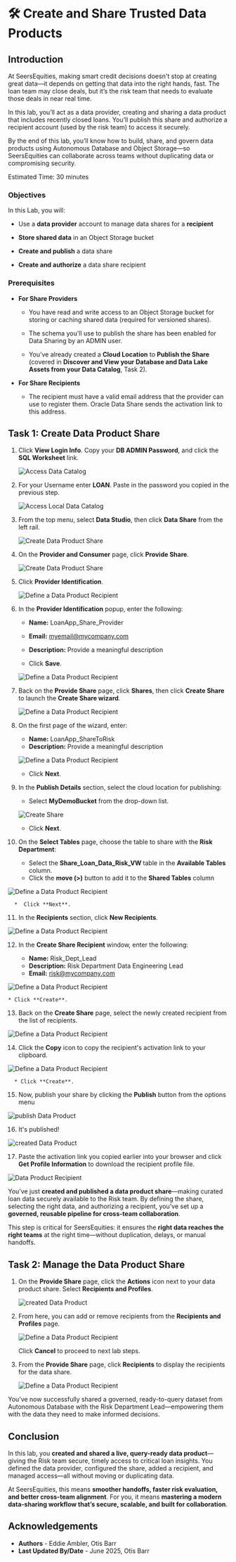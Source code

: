 # 🛠️ Create and Share Trusted Data Products

## Introduction

At SeersEquities, making smart credit decisions doesn't stop at creating great data—it depends on getting that data into the right hands, fast. The loan team may close deals, but it’s the risk team that needs to evaluate those deals in near real time.

In this lab, you’ll act as a data provider, creating and sharing a data product that includes recently closed loans. You’ll publish this share and authorize a recipient account (used by the risk team) to access it securely.

By the end of this lab, you’ll know how to build, share, and govern data products using Autonomous Database and Object Storage—so SeersEquities can collaborate across teams without duplicating data or compromising security.

Estimated Time: 30 minutes

### Objectives

In this Lab, you will:

* Use a **data provider** account to manage data shares for a **recipient** 

* **Store shared data** in an Object Storage bucket

* **Create and publish** a data share

* **Create and authorize** a data share recipient

### Prerequisites

* **For Share Providers**

    * You have read and write access to an Object Storage bucket for storing or caching shared data (required for versioned shares).

    * The schema you'll use to publish the share has been enabled for Data Sharing by an ADMIN user.

    * You’ve already created a **Cloud Location** to **Publish the Share** (covered in **Discover and View your Database and Data Lake Assets from your Data Catalog**, Task 2).

* **For Share Recipients**

    * The recipient must have a valid email address that the provider can use to register them. Oracle Data Share sends the activation link to this address.

## Task 1: Create Data Product Share

1. Click **View Login Info**. Copy your **DB ADMIN Password**, and click the **SQL Worksheet** link.

    ![Access Data Catalog](./images/start-demo.png "Access Local Data Catalog")  

2. For your Username enter **LOAN**. Paste in the password you copied in the previous step.

    ![Access Local Data Catalog](./images/sql-sign-in.png "Access Local Data Catalog")  

3. From the top menu, select **Data Studio**, then click **Data Share** from the left rail.

      ![Create Data Product Share](./images/select-data-share.png "Create Data Product Share")

4. On the **Provider and Consumer** page, click **Provide Share**.

      ![Create Data Product Share](./images/select-provider-share.png "Create Data Product Share")

5. Click **Provider Identification**.

      ![Define a Data Product Recipient](./images/set-provider-id.png "Define a Data Product Recipient")

6.	In the **Provider Identification** popup, enter the following:

      * **Name:** LoanApp\_Share\_Provider
      * **Email:** myemail@mycompany.com
      * **Description:** Provide a meaningful description

      * Click **Save**.

      ![Define a Data Product Recipient](./images/define-data-product-share-recipient-5.png "Define a Data Product Recipient")

7. Back on the **Provide Share** page, click **Shares**, then click **Create Share** to launch the **Create Share wizard**.

   ![Define a Data Product Recipient](./images/define-data-product-share-recipient-6.png "Define a Data Product Recipient")

8. On the first page of the wizard, enter:

      *  **Name:** LoanApp\_ShareToRisk
      *  **Description:** Provide a meaningful description

   ![Define a Data Product Recipient](./images/create-share-general-risk.png "Define a Data Product Recipient")

      * Click **Next**.

9. In the **Publish Details** section, select the cloud location for publishing:

      * Select **MyDemoBucket** from the drop-down list.

   ![Create Share](./images/create-share-bucket.png "Define a Data Product Recipient")

      * Click **Next**.

10. On the **Select Tables** page, choose the table to share with the **Risk Department**:

      *  Select the **Share\_Loan\_Data\_Risk\_VW** table in the **Available Tables** column.
      *  Click the **move (>)** button to add it to the **Shared Tables** column

   ![Define a Data Product Recipient](./images/select-items-for-share.png "Define a Data Product Recipient")

      *  Click **Next**.

11. In the **Recipients** section, click **New Recipients**.

   ![Define a Data Product Recipient](./images/define-data-product-share-recipient-10.png "Define a Data Product Recipient")

12. In the **Create Share Recipient** window, enter the following:

    *  **Name:** Risk\_Dept\_Lead  
    *  **Description:** Risk Department Data Engineering Lead
    *  **Email:** risk@mycompany.com

   ![Define a Data Product Recipient](./images/create-share-recipient-risk.png "Define a Data Product Recipient")

    * Click **Create**.

13. Back on the **Create Share** page, select the newly created recipient from the list of recipients.

   ![Define a Data Product Recipient](./images/selectrecipientdrop.png "Define")

14. Click the **Copy** icon to copy the recipient's activation link to your clipboard.

   ![Define a Data Product Recipient](./images/create-risk-recipient.png "Define a Data Product Recipient")

      * Click **Create**.
  
15. Now, publish your share by clicking the **Publish** button from the options menu 

   ![publish Data Product ](./images/publishshare.png "")

16. It's published!

   ![created Data Product ](./images/sharecreated.png "")

17. Paste the activation link you copied earlier into your browser and click **Get Profile Information** to download the recipient profile file.

   ![Data Product Recipient](./images/paste-activation-link-in-window.png "")


You’ve just **created and published a data product share**—making curated loan data securely available to the Risk team. By defining the share, selecting the right data, and authorizing a recipient, you’ve set up a **governed, reusable pipeline for cross-team collaboration**.

This step is critical for SeersEquities: it ensures the **right data reaches the right teams** at the right time—without duplication, delays, or manual handoffs.

## Task 2: Manage the Data Product Share

1. On the **Provide Share** page, click the **Actions** icon next to your data product share. Select **Recipients and Profiles**.

   ![created Data Product ](./images/manageshare.png "")

2. From here, you can add or remove recipients from the **Recipients and Profiles** page.

      ![Define a Data Product Recipient](./images/manage-data-product-share-risk-3.png "Define a Data Product Recipient")

      Click **Cancel** to proceed to next lab steps.

3. From the **Provide Share** page, click **Recipients** to display the recipients for the data share.

      ![Define a Data Product Recipient](./images/create-risk-dept-recipient.png "Define a Data Product Recipient")

You’ve now successfully shared a governed, ready-to-query dataset from Autonomous Database with the Risk Department Lead—empowering them with the data they need to make informed decisions.

## Conclusion

In this lab, you **created and shared a live, query-ready data product**—giving the Risk team secure, timely access to critical loan insights. You defined the data provider, configured the share, added a recipient, and managed access—all without moving or duplicating data.

At SeersEquities, this means **smoother handoffs, faster risk evaluation, and better cross-team alignment**. For you, it means **mastering a modern data-sharing workflow that’s secure, scalable, and built for collaboration**.

## Acknowledgements
* **Authors** - Eddie Ambler, Otis Barr
* **Last Updated By/Date** - June 2025, Otis Barr

